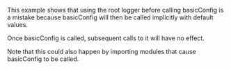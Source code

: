 This example shows that using the root logger before calling basicConfig is a mistake
because basicConfig will then be called implicitly with default values.

Once basicConfig is called, subsequent calls to it will have no effect.

Note that this could also happen by importing modules that cause basicConfig to be called.
